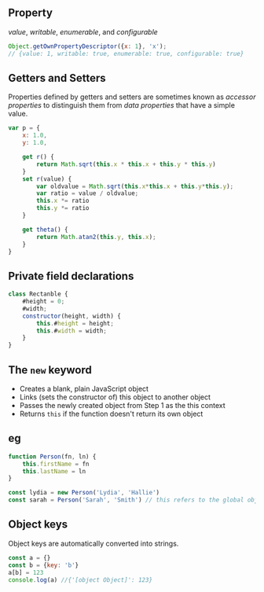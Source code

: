 ## Property 
*value*, *writable*, *enumerable*, and *configurable*

```js
Object.getOwnPropertyDescriptor({x: 1}, 'x');
// {value: 1, writable: true, enumerable: true, configurable: true}
```

## Getters and Setters
Properties defined by getters and setters are sometimes known as *accessor properties* to distinguish them from *data properties* that have a simple value.

```js
var p = {
    x: 1.0,
    y: 1.0,

    get r() {
        return Math.sqrt(this.x * this.x + this.y * this.y)
    }
    set r(value) {
        var oldvalue = Math.sqrt(this.x*this.x + this.y*this.y);
        var ratio = value / oldvalue;
        this.x *= ratio
        this.y *= ratio
    }

    get theta() {
        return Math.atan2(this.y, this.x);
    }
}
```

## Private field declarations
```js
class Rectanble {
    #height = 0;
    #width;
    constructor(height, width) {
        this.#height = height;
        this.#width = width;
    }
}
```

## The `new` keyword

* Creates a blank, plain JavaScript object
* Links (sets the constructor of) this object to another object
* Passes the newly created object from Step 1 as the this context
* Returns `this` if the function doesn't return its own object

## eg
```js
function Person(fn, ln) {
    this.firstName = fn
    this.lastName = ln
}

const lydia = new Person('Lydia', 'Hallie')
const sarah = Person('Sarah', 'Smith') // this refers to the global object
```

## Object keys
Object keys are automatically converted into strings.

```js
const a = {}
const b = {key: 'b'}
a[b] = 123
console.log(a) //{'[object Object]': 123}
```
